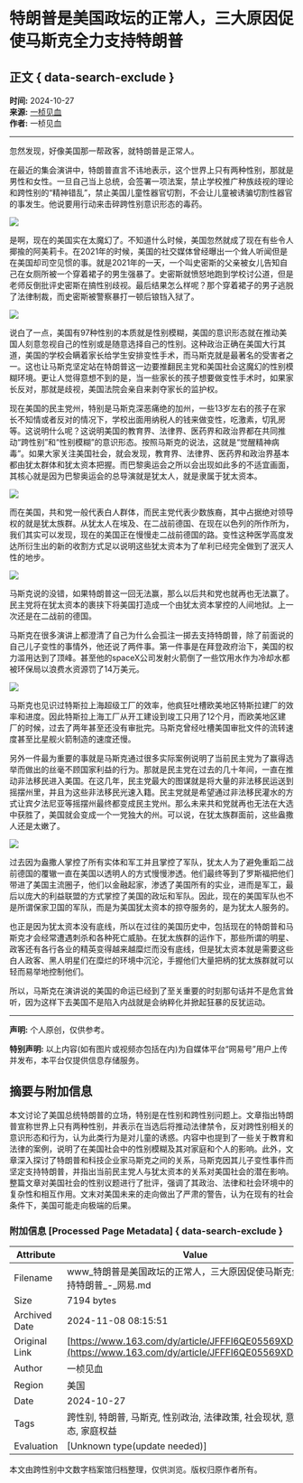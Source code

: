 # 特朗普是美国政坛的正常人，三大原因促使马斯克全力支持特朗普

## 正文 { data-search-exclude }


**时间:** 2024-10-27  
**来源:** [一桢见血](https://www.163.com/dy/media/T1728571753827.html)  
**作者:** 一桢见血  

---

忽然发现，好像美国那一帮政客，就特朗普是正常人。

在最近的集会演讲中，特朗普直言不讳地表示，这个世界上只有两种性别，那就是男性和女性。一旦自己当上总统，会签署一项法案，禁止学校推广种族歧视的理论和跨性别的“精神错乱”，禁止美国儿童性器官切割，不会让儿童被诱骗切割性器官的事发生。他说要用行动来击碎跨性别意识形态的毒药。

![](https://nimg.ws.126.net/?url=http%3A%2F%2Fdingyue.ws.126.net%2F2024%2F1027%2Fdfc33a2cj00slz29s009od001ts01dcm.jpg&thumbnail=660x2147483647&quality=80&type=jpg)

是啊，现在的美国实在太魔幻了。不知道什么时候，美国忽然就成了现在有些令人揶揄的阿美莉卡。在2021年的时候，美国的社交媒体曾经曝出一个耸人听闻但是在美国却司空见惯的事。就是2021年的一天，一个叫史密斯的父亲被女儿告知自己在女厕所被一个穿着裙子的男生强暴了。史密斯就愤怒地跑到学校讨公道，但是老师反倒批评史密斯在搞性别歧视。最后结果怎么样呢？那个穿着裙子的男子逃脱了法律制裁，而史密斯被警察暴打一顿后锒铛入狱了。

![](https://nimg.ws.126.net/?url=http%3A%2F%2Fdingyue.ws.126.net%2F2024%2F1027%2F6257399bj00slz29r0034d001hc00u0m.jpg&thumbnail=660x2147483647&quality=80&type=jpg)

说白了一点，美国有97种性别的本质就是性别模糊，美国的意识形态就在推动美国人刻意忽视自己的性别或是随意选择自己的性别。这种政治正确在美国大行其道，美国的学校会瞒着家长给学生安排变性手术，而马斯克就是最著名的受害者之一。这也让马斯克坚定站在特朗普这一边要推翻民主党和美国社会这魔幻的性别模糊环境。更让人觉得意想不到的是，当一些家长的孩子想要做变性手术时，如果家长反对，那就是歧视，美国法院会亲自来剥夺家长的监护权。

现在美国的民主党州，特别是马斯克深恶痛绝的加州，一些13岁左右的孩子在家长不知情或者反对的情况下，学校出面用纳税人的钱来做变性，吃激素，切乳房等。这说明什么呢？这说明美国的教育界、法律界、医药界和政治界都在共同推动“跨性别”和“性别模糊”的意识形态。按照马斯克的说法，这就是“觉醒精神病毒”。如果大家关注美国社会，就会发现，教育界、法律界、医药界和政治界基本都由犹太群体和犹太资本把握。而巴黎奥运会之所以会出现如此多的不适宜画面，其核心就是因为巴黎奥运会的总导演就是犹太人，就是隶属于犹太资本。

![](https://nimg.ws.126.net/?url=http%3A%2F%2Fdingyue.ws.126.net%2F2024%2F1027%2Fee55e37aj00slz29s003ld0011e00rsm.jpg&thumbnail=660x2147483647&quality=80&type=jpg)

而在美国，共和党一般代表白人群体，而民主党代表少数族裔，其中占据绝对领导权的就是犹太族群。从犹太人在埃及、在二战前德国、在现在以色列的所作所为，我们其实可以发现，现在的美国正在慢慢走二战前德国的路。变性这种医学高度发达所衍生出的新的收割方式足以说明这些犹太资本为了牟利已经完全做到了泯灭人性的地步。

![](https://nimg.ws.126.net/?url=http%3A%2F%2Fdingyue.ws.126.net%2F2024%2F1027%2Fa8bfbabcj00slz29s00qdd0029i01eym.jpg&thumbnail=660x2147483647&quality=80&type=jpg)

马斯克说的没错，如果特朗普这一回无法赢，那么以后共和党也就再也无法赢了。民主党将在犹太资本的裹挟下将美国打造成一个由犹太资本掌控的人间地狱。上一次还是在二战前的德国。

马斯克在很多演讲上都澄清了自己为什么会孤注一掷去支持特朗普，除了前面说的自己儿子变性的事情外，他还说了两件事。第一件事是在拜登政府治下，美国的权力滥用达到了顶峰。甚至他的spaceX公司发射火箭倒了一些饮用水作为冷却水都被环保局以浪费水资源罚了14万美元。

![](https://nimg.ws.126.net/?url=http%3A%2F%2Fdingyue.ws.126.net%2F2024%2F1027%2Fc17389d2j00slz29s004td001z40140m.jpg&thumbnail=660x2147483647&quality=80&type=jpg)

马斯克也见识过特斯拉上海超级工厂的效率，他疯狂吐槽欧美地区特斯拉建厂的效率和进度。因此特斯拉上海工厂从开工建设到竣工只用了12个月，而欧美地区建厂的时候，过去了两年甚至还没有审批完。马斯克曾经吐槽美国审批文件的流转速度甚至比星舰火箭制造的速度还慢。

另外一件最为重要的事就是马斯克通过很多实际案例说明了当前民主党为了赢得选举而做出的丝毫不顾国家利益的行为。那就是民主党在过去的几十年间，一直在推动非法移民进入美国。在这几年，民主党最大的图谋就是将大量的非法移民运送到摇摆州里，并且为这些非法移民光速入籍。民主党就是希望通过非法移民灌水的方式让宾夕法尼亚等摇摆州最终都变成民主党州。那么未来共和党就再也无法在大选中获胜了，美国就会变成一个一党独大的州。可以说，在犹太族群面前，这些盎撒人还是太嫩了。

![](https://nimg.ws.126.net/?url=http%3A%2F%2Fdingyue.ws.126.net%2F2024%2F1027%2Ffeecd323j00slz29s00htd001z401bfm.jpg&thumbnail=660x2147483647&quality=80&type=jpg)

过去因为盎撒人掌控了所有实体和军工并且掌控了军队，犹太人为了避免重蹈二战前德国的覆辙一直在美国以透明人的方式慢慢渗透。他们最终等到了罗斯福把他们带进了美国主流圈子，他们以金融起家，渗透了美国所有的实业，进而是军工，最后以庞大的利益联盟的方式掌控了美国的政坛和军队。因此，现在的美国军队也不是所谓保家卫国的军队，而是为美国犹太资本的掠夺服务的，是为犹太人服务的。

也正是因为犹太资本没有底线，所以在过往的美国历史中，包括现在的特朗普和马斯克才会经常遭遇刺杀和各种死亡威胁。在犹太族群的运作下，那些所谓的明星、政客还有各行各业的精英变得越来越糜烂而没有底线，但是犹太资本就是需要这些白人政客、黑人明星们在糜烂的环境中沉沦，手握他们大量把柄的犹太族群就可以轻而易举地控制他们。

所以，马斯克在演讲说的美国的命运已经到了至关重要的时刻那句话并不是危言耸听，因为这样下去美国不是陷入内战就是会纳粹化并掀起狂暴的反犹运动。

---

**声明:** 个人原创，仅供参考。

**特别声明:** 以上内容(如有图片或视频亦包括在内)为自媒体平台“网易号”用户上传并发布，本平台仅提供信息存储服务。

## 摘要与附加信息

<!-- tcd_abstract -->
本文讨论了美国总统特朗普的立场，特别是在性别和跨性别问题上。文章指出特朗普宣称世界上只有两种性别，并表示在当选后将推动法律禁令，反对跨性别相关的意识形态和行为，认为此类行为是对儿童的诱惑。内容中也提到了一些关于教育和法律的案例，说明了在美国社会中的性别模糊及其对家庭和个人的影响。此外，文章深入探讨了特朗普和科技企业家马斯克之间的关系，马斯克因其儿子变性事件而坚定支持特朗普，并指出当前民主党人与犹太资本的关系对美国社会的潜在影响。整篇文章对美国社会的性别议题进行了批评，强调了其政治、法律和社会环境中的复杂性和相互作用。文末对美国未来的走向做出了严肃的警告，认为在现有的社会条件下，美国可能走向极端的后果。
<!-- tcd_abstract_end -->

### 附加信息 [Processed Page Metadata] { data-search-exclude }

| Attribute       | Value                                  |
|-----------------|----------------------------------------|
| Filename        | www_特朗普是美国政坛的正常人，三大原因促使马斯克全力支持特朗普_-_网易.md                             |
| Size            | 7194 bytes                           |
| Archived Date   | 2024-11-08 08:15:51                             |
| Original Link   | [https://www.163.com/dy/article/JFFFI6QE05569XDK.html](https://www.163.com/dy/article/JFFFI6QE05569XDK.html)                       |
| Author          | 一桢见血                               |
| Region          | 美国                               |
| Date            | 2024-10-27                                 |
| Tags            | 跨性别, 特朗普, 马斯克, 性别政治, 法律政策, 社会现状, 意识形态, 家庭权益                                 |
| Evaluation            | [Unknown type(update needed)]                                 |
<!-- tcd_table_end -->

本文由跨性别中文数字档案馆归档整理，仅供浏览。版权归原作者所有。

